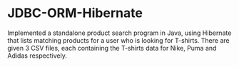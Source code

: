 # JDBC-ORM-Hibernate
Implemented a standalone product search program in Java, using Hibernate that lists matching products for a user who is looking for T-shirts. There are given 3 CSV files, each containing the T-shirts data for Nike, Puma and Adidas respectively.
